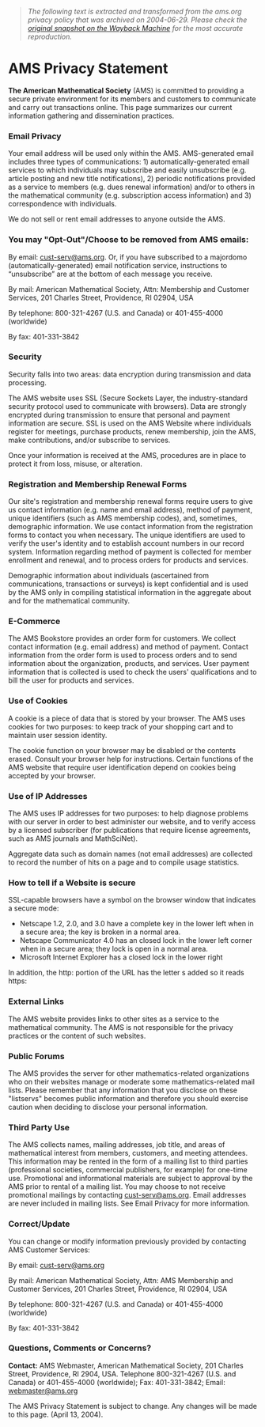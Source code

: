 > *The following text is extracted and transformed from the ams.org privacy policy that was archived on 2004-06-29. Please check the [original snapshot on the Wayback Machine](https://web.archive.org/web/20040629085151id_/http%3A//www.ams.org/ams/privacy.html) for the most accurate reproduction.*

# AMS Privacy Statement

**The American Mathematical Society** (AMS) is committed to providing a secure private environment for its members and customers to communicate and carry out transactions online. This page summarizes our current information gathering and dissemination practices.  


### Email Privacy

Your email address will be used only within the AMS. AMS-generated email includes three types of communications: 1) automatically-generated email services to which individuals may subscribe and easily unsubscribe (e.g. article posting and new title notifications), 2) periodic notifications provided as a service to members (e.g. dues renewal information) and/or to others in the mathematical community (e.g. subscription access information) and 3) correspondence with individuals.

We do not sell or rent email addresses to anyone outside the AMS. 

###  You may "Opt-Out"/Choose to be removed from AMS emails:

By email: [cust-serv@ams.org](mailto:cust-serv@ams.org). Or, if you have subscribed to a majordomo (automatically-generated) email notification service, instructions to “unsubscribe” are at the bottom of each message you receive.

By mail: American Mathematical Society, Attn: Membership and Customer Services, 201 Charles Street, Providence, RI 02904, USA

By telephone: 800-321-4267 (U.S. and Canada) or 401-455-4000 (worldwide) 

By fax: 401-331-3842 

### Security

Security falls into two areas: data encryption during transmission and data processing.

The AMS website uses SSL (Secure Sockets Layer, the industry-standard security protocol used to communicate with browsers). Data are strongly encrypted during transmission to ensure that personal and payment information are secure. SSL is used on the AMS Website where individuals register for meetings, purchase products, renew membership, join the AMS, make contributions, and/or subscribe to services. 

Once your information is received at the AMS, procedures are in place to protect it from loss, misuse, or alteration. 

###  Registration and Membership Renewal Forms

Our site's registration and membership renewal forms require users to give us contact information (e.g. name and email address), method of payment, unique identifiers (such as AMS membership codes), and, sometimes, demographic information. We use contact information from the registration forms to contact you when necessary. The unique identifiers are used to verify the user's identity and to establish account numbers in our record system. Information regarding method of payment is collected for member enrollment and renewal, and to process orders for products and services.

Demographic information about individuals (ascertained from communications, transactions or surveys) is kept confidential and is used by the AMS only in compiling statistical information in the aggregate about and for the mathematical community. 

###  **E-Commerce**

The AMS Bookstore provides an order form for customers. We collect contact information (e.g. email address) and method of payment. Contact information from the order form is used to process orders and to send information about the organization, products, and services. User payment information that is collected is used to check the users' qualifications and to bill the user for products and services. 

###  **Use of Cookies**

A cookie is a piece of data that is stored by your browser. The AMS uses cookies for two purposes: to keep track of your shopping cart and to maintain user session identity. 

The cookie function on your browser may be disabled or the contents erased. Consult your browser help for instructions. Certain functions of the AMS website that require user identification depend on cookies being accepted by your browser. 

###  **Use of IP Addresses**

The AMS uses IP addresses for two purposes: to help diagnose problems with our server in order to best administer our website, and to verify access by a licensed subscriber (for publications that require license agreements, such as AMS journals and MathSciNet). 

Aggregate data such as domain names (not email addresses) are collected to record the number of hits on a page and to compile usage statistics. 

###  **How to tell if a Website is secure**

SSL-capable browsers have a symbol on the browser window that indicates a secure mode: 

  * Netscape 1.2, 2.0, and 3.0 have a complete key in the lower left when in a secure area; the key is broken in a normal area. 
  * Netscape Communicator 4.0 has an closed lock in the lower left corner when in a secure area; they lock is open in a normal area. 
  * Microsoft Internet Explorer has a closed lock in the lower right 

In addition, the http: portion of the URL has the letter s added so it reads https: 

### External Links

The AMS website provides links to other sites as a service to the mathematical community. The AMS is not responsible for the privacy practices or the content of such websites. 

### Public Forums

The AMS provides the server for other mathematics-related organizations who on their websites manage or moderate some mathematics-related mail lists. Please remember that any information that you disclose on these "listservs" becomes public information and therefore you should exercise caution when deciding to disclose your personal information. 

### Third Party Use

The AMS collects names, mailing addresses, job title, and areas of mathematical interest from members, customers, and meeting attendees. This information may be rented in the form of a mailing list to third parties (professional societies, commercial publishers, for example) for one-time use. Promotional and informational materials are subject to approval by the AMS prior to rental of a mailing list. You may choose to not receive promotional mailings by contacting [cust-serv@ams.org](mailto:cust-serv@ams.org). Email addresses are never included in mailing lists. See Email Privacy for more information. 

### Correct/Update

You can change or modify information previously provided by contacting AMS Customer Services:

By email: [cust-serv@ams.org](mailto:cust-serv@ams.org)

By mail: American Mathematical Society, Attn: AMS Membership and Customer Services, 201 Charles Street, Providence, RI 02904, USA

By telephone: 800-321-4267 (U.S. and Canada) or 401-455-4000 (worldwide)

By fax: 401-331-3842 

### Questions, Comments or Concerns?

**Contact:** AMS Webmaster, American Mathematical Society, 201 Charles Street, Providence, RI 2904, USA. Telephone 800-321-4267 (U.S. and Canada) or 401-455-4000 (worldwide); Fax: 401-331-3842; Email: [webmaster@ams.org](mailto:webmaster@ams.org)

The AMS Privacy Statement is subject to change. Any changes will be made to this page. (April 13, 2004). 
